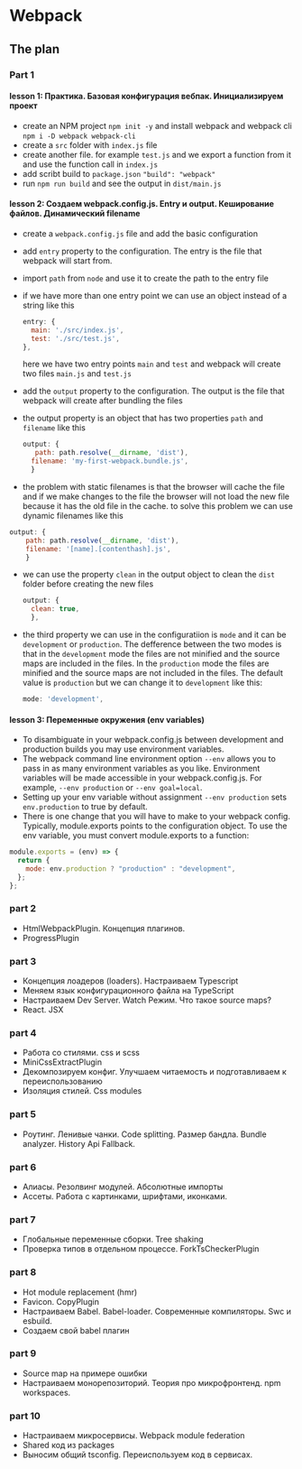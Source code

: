 # Webpack

## The plan

### Part 1

#### lesson 1: Практика. Базовая конфигурация вебпак. Инициализируем проект

- create an NPM project `npm init -y` and install webpack and webpack cli `npm i -D webpack webpack-cli`
- create a `src` folder with `index.js` file
- create another file. for example `test.js` and we export a function from it and use the function call in `index.js`
- add scribt build to `package.json` `"build": "webpack"`
- run `npm run build` and see the output in `dist/main.js`

#### lesson 2: Создаем webpack.config.js. Entry и output. Кеширование файлов. Динамический filename

- create a `webpack.config.js` file and add the basic configuration
- add `entry` property to the configuration. The entry is the file that webpack will start from.
- import `path` from `node` and use it to create the path to the entry file
- if we have more than one entry point we can use an object instead of a string like this

  ```js
  entry: {
    main: './src/index.js',
    test: './src/test.js',
  },
  ```

  here we have two entry points `main` and `test` and webpack will create two files `main.js` and `test.js`

- add the `output` property to the configuration. The output is the file that webpack will create after bundling the files
- the output property is an object that has two properties `path` and `filename` like this

  ```js
  output: {
     path: path.resolve(__dirname, 'dist'),
    filename: 'my-first-webpack.bundle.js',
    }
  ```

- the problem with static filenames is that the browser will cache the file and if we make changes to the file the browser will not load the new file because it has the old file in the cache. to solve this problem we can use dynamic filenames like this

```js
output: {
    path: path.resolve(__dirname, 'dist'),
    filename: '[name].[contenthash].js',
    }
```

- we can use the property `clean` in the output object to clean the `dist` folder before creating the new files

  ```js
  output: {
    clean: true,
    },
  ```

- the third property we can use in the configuratiion is `mode` and it can be `development` or `production`. The defference between the two modes is that in the `development` mode the files are not minified and the source maps are included in the files. In the `production` mode the files are minified and the source maps are not included in the files. The default value is `production` but we can change it to `development` like this:

  ```js
  mode: 'development',
  ```

#### lesson 3: Переменные окружения (env variables)

- To disambiguate in your webpack.config.js between development and production builds you may use environment variables.
- The webpack command line environment option `--env` allows you to pass in as many environment variables as you like. Environment variables will be made accessible in your webpack.config.js. For example, `--env production` or `--env goal=local`.
- Setting up your env variable without assignment `--env production` sets `env.production` to true by default.
- There is one change that you will have to make to your webpack config. Typically, module.exports points to the configuration object. To use the env variable, you must convert module.exports to a function:

```js
module.exports = (env) => {
  return {
    mode: env.production ? "production" : "development",
  };
};
```

### part 2

- HtmlWebpackPlugin. Концепция плагинов.
- ProgressPlugin

### part 3

- Концепция лоадеров (loaders). Настраиваем Typescript
- Меняем язык конфигурационного файла на TypeScript
- Настраиваем Dev Server. Watch Режим. Что такое source maps?
- React. JSX

### part 4

- Работа со стилями. css и scss
- MiniCssExtractPlugin
- Декомпозируем конфиг. Улучшаем читаемость и подготавливаем к переиспользованию
- Изоляция стилей. Css modules

### part 5

- Роутинг. Ленивые чанки. Code splitting. Размер бандла. Bundle analyzer. History Api Fallback.

### part 6

- Алиасы. Резолвинг модулей. Абсолютные импорты
- Ассеты. Работа с картинками, шрифтами, иконками.

### part 7

- Глобальные переменные сборки. Tree shaking
- Проверка типов в отдельном процессе. ForkTsCheckerPlugin

### part 8

- Hot module replacement (hmr)
- Favicon. CopyPlugin
- Настраиваем Babel. Babel-loader. Современные компиляторы. Swc и esbuild.
- Создаем свой babel плагин

### part 9

- Source map на примере ошибки
- Настраиваем монорепозиторий. Теория про микрофронтенд. npm workspaces.

### part 10

- Настраиваем микросервисы. Webpack module federation
- Shared код из packages
- Выносим общий tsconfig. Переиспользуем код в сервисах.

```

```
